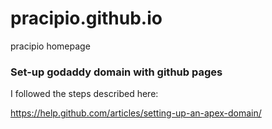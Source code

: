 # pracipio.github.io
pracipio homepage

### Set-up godaddy domain with github pages 

I followed the steps described here:

https://help.github.com/articles/setting-up-an-apex-domain/

